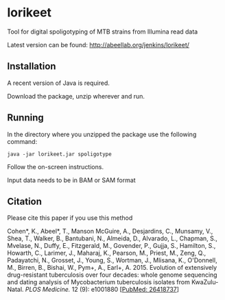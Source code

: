 # lorikeet

Tool for digital spoligotyping of MTB strains from Illumina read data

Latest version can be found: http://abeellab.org/jenkins/lorikeet/

## Installation

A recent version of Java is required.

Download the package, unzip wherever and run.

## Running

In the directory where you unzipped the package use the following command:

```
java -jar lorikeet.jar spoligotype 
```

Follow the on-screen instructions.

Input data needs to be in BAM or SAM format


## Citation
Please cite this paper if you use this method

Cohen*, K., Abeel*, T., Manson McGuire, A., Desjardins, C., Munsamy, V., Shea, T., Walker, B., Bantubani, N., Almeida, D., Alvarado, L., Chapman, S., Mvelase, N., Duffy, E., Fitzgerald, M., Govender, P., Gujja, S., Hamilton, S., Howarth, C., Larimer, J., Maharaj, K., Pearson, M., Priest, M., Zeng, Q., Padayatchi, N., Grosset, J., Young, S., Wortman, J., Mlisana, K., O'Donnell, M., Birren, B., Bishai, W., Pym+, A., Earl+, A. 2015. Evolution of extensively drug-resistant tuberculosis over four decades: whole genome sequencing and dating analysis of Mycobacterium tuberculosis isolates from KwaZulu-Natal. *PLOS Medicine.* 12 (9): e1001880 
[[PubMed: 26418737](http://www.ncbi.nlm.nih.gov/pubmed/26418737)]

